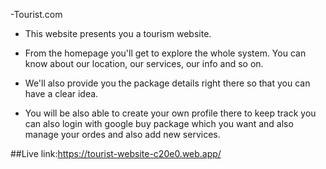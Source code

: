 -Tourist.com

- This website presents you a tourism website.

-  From the homepage you'll get to explore the whole system. You can know about our location, our services, our info and so on.


- We'll also provide you the package details right there so that you can have a clear idea. 

- You will be also able to create your own profile there to keep track you can also login with google buy package which you want and also manage your ordes and also add new services.





##Live link:https://tourist-website-c20e0.web.app/
